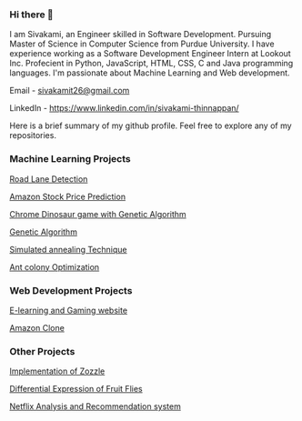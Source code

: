 ### Hi there 👋

I am Sivakami, an Engineer skilled in Software Development. Pursuing Master of Science in Computer Science from Purdue University. I have experience working as a Software Development Engineer Intern at Lookout Inc. Profecient in Python, JavaScript, HTML, CSS, C and Java programming languages. I'm passionate about Machine Learning and Web development. 

Email - sivakamit26@gmail.com

LinkedIn - https://www.linkedin.com/in/sivakami-thinnappan/

Here is a brief summary of my github profile. Feel free to explore any of my repositories.

### Machine Learning Projects

[Road Lane Detection](https://github.com/sivakamit/Road_lane_detection)

[Amazon Stock Price Prediction](https://github.com/sivakamit/Stock_prediction)

[Chrome Dinosaur game with Genetic Algorithm](https://github.com/sivakamit/Chrome-dinosaur-game-with-Genetic-algorithm)

[Genetic Algorithm](https://github.com/sivakamit/Genetic_algorithm_TSP)

[Simulated annealing Technique](https://github.com/sivakamit/simulated_annealing_TSP)

[Ant colony Optimization](https://github.com/sivakamit/Ant_colony_optimization_TSP)

### Web Development Projects

[E-learning and Gaming website](https://github.com/sivakamit/software_engineering_project)

[Amazon Clone](https://github.com/sivakamit/Amazon_clone)

### Other Projects

[Implementation of Zozzle](https://github.com/sivakamit/Implementation_of_Zozzle)

[Differential Expression of Fruit Flies](https://github.com/sivakamit/Differential_Expression_of_Fruit_Flies)

[Netflix Analysis and Recommendation system](https://github.com/sivakamit/Netflix_Analysis_and_Recommendation_system)
<!--
**sivakamit/sivakamit** is a ✨ _special_ ✨ repository because its `README.md` (this file) appears on your GitHub profile.

Here are some ideas to get you started:

- 🔭 I’m currently working on ...
- 🌱 I’m currently learning ...
- 👯 I’m looking to collaborate on ...
- 🤔 I’m looking for help with ...
- 💬 Ask me about ...
- 📫 How to reach me: ...
- 😄 Pronouns: ...
- ⚡ Fun fact: ...
-->
